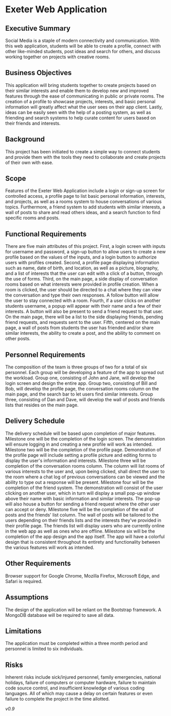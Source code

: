 # Exeter Web Application
## Executive Summary
  Social Media is a staple of modern connectivity and communication. With this web application, students will be able to create a profile, connect with other like-minded students, post ideas and search for others, and discuss working together on projects with creative rooms.
## Business Objectives
  This application will bring students together to create projects based on their similar interests and enable them to develop new and improved features through the ease of communicating in public or private rooms. The creation of a profile to showcase projects, interests, and basic personal information will greatly affect what the user sees on their app client. Lastly, ideas can be easily seen with the help of a posting system, as well as friending and search systems to help curate content for users based on their friends and interests.
## Background
  This project has been initiated to create a simple way to connect students and provide them with the tools they need to collaborate and create projects of their own with ease.
## Scope
  Features of the Exeter Web Application include a login or sign-up screen for controlled access, a profile page to list basic personal information, interests, and projects, as well as a rooms system to house conversations of various topics. Furthermore, a friend system to add students with similar interests, a wall of posts to share and read others ideas, and a search function to find specific rooms and posts.
## Functional Requirements
  There are five main attributes of this project. First, a login screen with inputs for username and password, a sign-up button to allow users to create a new profile based on the values of the inputs, and a login button to authorize users with profiles created. Second, a profile page displaying information such as name, date of birth, and location, as well as a picture, biography, and a list of interests that the user can edit with a click of a button, through the use of forms. Third, on the main page, a side display of conversation rooms based on what interests were provided in profile creation. When a room is clicked, the user should be directed to a chat where they can view the conversation and type their own responses. A follow button will allow the user to stay connected with a room. Fourth, if a user clicks on another students username, a popup will appear with their name and a few of their interests. A button will also be present to send a friend request to that user. On the main page, there will be a list to the side displaying friends, pending friend requests, and requests sent to the user. Fifth, centered on the main page, a wall of posts from students the user has friended and/or share similar interests, the ability to create a post, and the ability to comment on other posts.
## Personnel Requirements
  The composition of the team is three groups of two for a total of six personnel. Each group will be developing a feature of the app to spread out the workload. Group one, consisting of John and Jane, will develop the login screen and design the entire app. Group two, consisting of Bill and Bob, will develop the profile page, the conversation rooms column on the main page, and the search bar to let users find similar interests. Group three, consisting of Dan and Dave, will develop the wall of posts and friends lists that resides on the main page.
## Delivery Schedule
  The delivery schedule will be based upon completion of major features. Milestone one will be the completion of the login screen. The demonstration will ensure logging in and creating a new profile will work as intended. Milestone two will be the completion of the profile page. Demonstration of the profile page will include setting a profile picture and editing forms to display the user's information and interests. Milestone three will be completion of the conversation rooms column. The column will list rooms of various interests to the user and, upon being clicked, shall direct the user to the room where a chat log of previous conversations can be viewed and the ability to type out a response will be present. Milestone four will be the  completion of the friend system. The demonstration will consist of the user clicking on another user, which in turn will display a small pop-up window above their name with basic information and similar interests. The pop-up will also house a button for sending a friend request where the other user can accept or deny. Milestone five will be the completion of the wall of posts and the friends' list column. The wall of posts will be tailored to the users depending on their friends lists and the interests they've provided in their profile page. The friends list will display users who are currently online in the web app as well as ones who are offline. Milestone six will be the completion of the app design and the app itself. The app will have a colorful design that is consistent throughout its entirety and functionality between the various features will work as intended.
## Other Requirements
  Browser support for Google Chrome, Mozilla Firefox, Microsoft Edge, and Safari is required.
## Assumptions
  The design of the application will be reliant on the Bootstrap framework. A MongoDB database will be required to save all data.
## Limitations
  The application must be completed within a three month period and personnel is limited to six individuals. 
## Risks
  Inherent risks include sick/injured personnel, family emergencies, national holidays, failure of computers or computer hardware, failure to maintain code source control, and insufficient knowledge of various coding languages. All of which may cause a delay on certain features or even failure to complete the project in the time allotted. 
  
  *v0.9*
